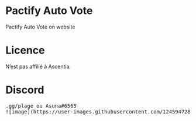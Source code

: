 # Pactify Auto Vote
Pactify Auto Vote on website
# Licence
N’est pas affilié à Ascentia.
# Discord
<pre>.gg/plage ou Asuna#6565
![image](https://user-images.githubusercontent.com/124594728/217130329-9dfe414f-e93a-4b11-b870-e8b3fe232799.png)
